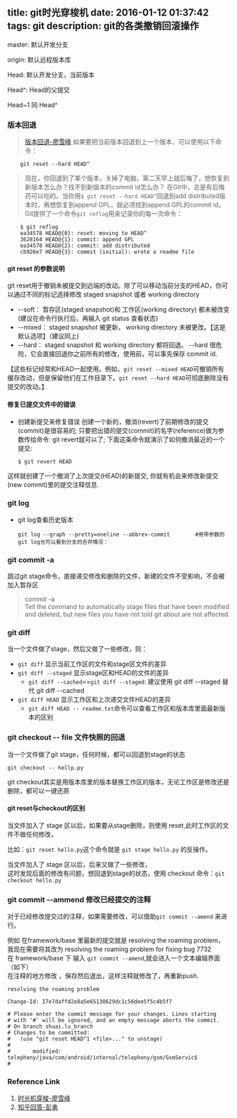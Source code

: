 title: git时光穿梭机
date: 2016-01-12 01:37:42
tags: git
description: git的各类撤销回滚操作
---

master: 默认开发分支

origin: 默认远程版本库

Head: 默认开发分支，当前版本

Head^: Head的父提交

Head~1 同 Head^

### 版本回退

>   [版本回退-廖雪峰](http://www.liaoxuefeng.com/wiki/0013739516305929606dd18361248578c67b8067c8c017b000/0013744142037508cf42e51debf49668810645e02887691000)
>   如果要把当前版本回退到上一个版本，可以使用以下命令：
>
        git reset --hard HEAD^

>   现在，你回退到了某个版本，关掉了电脑，第二天早上就后悔了，想恢复到新版本怎么办？找不到新版本的commit id怎么办？
>   在Git中，总是有后悔药可以吃的。当你用`$ git reset --hard HEAD^`回退到add distributed版本时，再想恢复到append GPL，就必须找到append GPL的commit id。Git提供了一个命令`git reflog`用来记录你的每一次命令：
>
        $ git reflog
        ea34578 HEAD@{0}: reset: moving to HEAD^
        3628164 HEAD@{1}: commit: append GPL
        ea34578 HEAD@{2}: commit: add distributed
        cb926e7 HEAD@{3}: commit (initial): wrote a readme file

#### git reset 的参数说明

git reset用于撤销未被提交到远端的改动。除了可以移动当前分支的HEAD，你可以通过不同的标记选择修改 staged snapshot 或者 working directory

*	--soft： 暂存区(staged snapshot)和 工作区(working directory) 都未被改变 (建议在命令行执行后，再输入 git status 查看状态)
*	--mixed： staged snapshot 被更新， working directory 未被更改。【这是默认选项】（建议同上)
*	--hard： staged snapshot 和 working directory 都将回退。
    --hard 很危险，它会直接回退你之前所有的修改，使用前，可以事先保存 commit id.


【这些标记经常和HEAD一起使用。例如，`git reset --mixed HEAD`可撤销所有缓存改动，但是保留他们在工作目录下。`git reset --hard HEAD`可彻底删除没有提交的改动。】

#### 修复已提交文件中的错误

*   创建新提交来修复错误
    创建一个新的，撤消(revert)了前期修改的提交(commit)是很容易的; 只要把出错的提交(commit)的名字(reference)做为参数传给命令: git revert就可以了; 下面这条命令就演示了如何撤消最近的一个提交:

        $ git revert HEAD
这样就创建了一个撤消了上次提交(HEAD)的新提交, 你就有机会来修改新提交(new commit)里的提交注释信息.

### git log

*   git log查看历史版本

        git log --graph --pretty=oneline --abbrev-commit        #用带参数的git log也可以看到分支的合并情况：  

### git commit -a

跳过git stage命令，直接递交修改和删除的文件，新建的文件不受影响，不会被加入暂存区

>   commit -a  
>   Tell the command to automatically stage files that have been modified and deleted, but new files you have not told git about are not affected.

### git diff

当一个文件做了stage，然后又做了一些修改，则：
*   `git diff` 显示当前工作区的文件和stage区文件的差异
*   `git diff --staged` 显示stage区和HEAD的文件的差异
    -   `git diff --cached`==`git diff --staged`: 建议使用 git diff --staged 替代 git diff --cached
*   `git diff HEAD` 显示工作区和上次递交文件HEAD的差异 
    -   `git diff HEAD -- readme.txt`命令可以查看工作区和版本库里面最新版本的区别

### git checkout -- file 文件快照的回退

当一个文件做了git stage，任何时候，都可以回退到stage的状态
    
    git checkout -- hellp.py

git checkout其实是用版本库里的版本替换工作区的版本，无论工作区是修改还是删除，都可以一键还原

#### git reset与checkout的区别
当文件加入了 stage 区以后，如果要从stage删除，则使用 reset,此时工作区的文件不做任何修改，

比如：`git reset hello.py`这个命令就是 `git stage hello.py` 的反操作。

当文件加入了 stage 区以后，后来又做了一些修改，  
这时发现后面的修改有问题，想回退到stage的状态，使用 checkout 命令：`git checkout hello.py`


### git commit --ammend 修改已经提交的注释  

对于已经修改提交过的注释，如果需要修改，可以借助`git commit --amend` 来进行。  

例如 在framework/base 里最新的提交就是 resolving the roaming problem，  
我现在需要将其改为 resolving the roaming problem for fixing bug 7732  
在 framework/base 下 输入 `git commit --amend`,就会进入一个文本编辑界面（如下）  
在注释的地方修改 ，保存然后退出，这样注释就修改了，再重新push.

```
resolving the roaming problem 

Change-Id: I7e7daffd2e8a5e65130629dc1c56dee5f5c4b5f7

# Please enter the commit message for your changes. Lines starting
# with '#' will be ignored, and an empty message aborts the commit.
# On branch shuai.lu_branch
# Changes to be committed:
#   (use "git reset HEAD^1 <file>..." to unstage)
#
#       modified:   telephony/java/com/android/internal/telephony/gsm/GsmServic$
#
```

### Reference Link
1. [时光机穿梭-廖雪峰](http://www.liaoxuefeng.com/wiki/0013739516305929606dd18361248578c67b8067c8c017b000/0013743858312764dca7ad6d0754f76aa562e3789478044000)
2. [知乎回答-彭勇](https://www.zhihu.com/question/19946553/answer/13759819)
